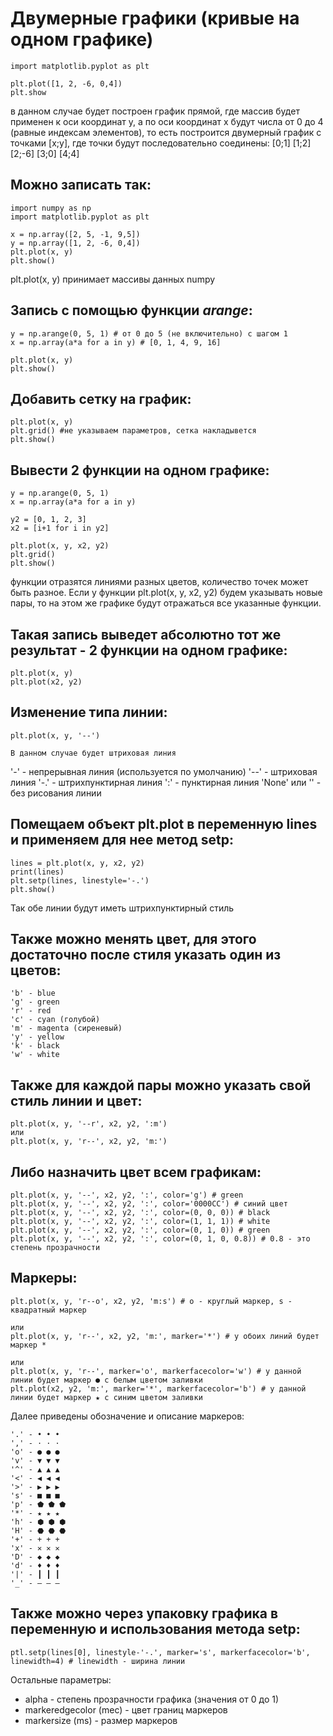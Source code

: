 # Двумерные графики (кривые на одном графике)
```
import matplotlib.pyplot as plt

plt.plot([1, 2, -6, 0,4])
plt.show
```
в данном случае будет построен график прямой, где массив будет применен к оси координат y, а по оси координат x будут числа от 0 до 4 (равные индексам элементов), то есть построится двумерный график с точками [x;y], где точки будут последовательно соединены:
[0;1]
[1;2]
[2;-6]
[3;0]
[4;4]

## Можно записать так:
```
import numpy as np
import matplotlib.pyplot as plt

x = np.array([2, 5, -1, 9,5])
y = np.array([1, 2, -6, 0,4])
plt.plot(x, y)
plt.show()
```
plt.plot(x, y) принимает массивы данных numpy

## Запись с помощью функции ___arange___:
```
y = np.arange(0, 5, 1) # от 0 до 5 (не включительно) с шагом 1
x = np.array(a*a for a in y) # [0, 1, 4, 9, 16]

plt.plot(x, y)
plt.show()
```
## Добавить сетку на график:
```
plt.plot(x, y)
plt.grid() #не указываем параметров, сетка накладывется
plt.show()
```
## Вывести 2 функции на одном графике:
```
y = np.arange(0, 5, 1)
x = np.array(a*a for a in y)

y2 = [0, 1, 2, 3]
x2 = [i+1 for i in y2]

plt.plot(x, y, x2, y2)
plt.grid()
plt.show()
```
функции отразятся линиями разных цветов, количество точек может быть разное. Если у функции plt.plot(x, y, x2, y2) будем указывать новые пары, то на этом же графике будут отражаться все указанные функции.

## Такая запись выведет абсолютно тот же результат - 2 функции на одном графике:
```
plt.plot(x, y)
plt.plot(x2, y2)
```

## Изменение типа линии:
```
plt.plot(x, y, '--')

В данном случае будет штриховая линия
```
'-' - непрерывная линия (используется по умолчанию)
'--' - штриховая линия
'-.' - штрихпунктирная линия
':' - пунктирная линия
'None' или '' - без рисования линии

## Помещаем объект plt.plot в переменную lines и применяем для нее метод setp:
```
lines = plt.plot(x, y, x2, y2)
print(lines)
plt.setp(lines, linestyle='-.')
plt.show()
```
Так обе линии будут иметь штрихпунктирный стиль

## Также можно менять цвет, для этого достаточно после стиля указать один из цветов:
```
'b' - blue
'g' - green
'r' - red
'c' - cyan (голубой)
'm' - magenta (сиреневый)
'y' - yellow
'k' - black
'w' - white
```

## Также для каждой пары можно указать свой стиль линии и цвет:
```
plt.plot(x, y, '--r', x2, y2, ':m')
или
plt.plot(x, y, 'r--', x2, y2, 'm:')
```

## Либо назначить цвет всем графикам:
```
plt.plot(x, y, '--', x2, y2, ':', color='g') # green
plt.plot(x, y, '--', x2, y2, ':', color='0000CC') # синий цвет
plt.plot(x, y, '--', x2, y2, ':', color=(0, 0, 0)) # black
plt.plot(x, y, '--', x2, y2, ':', color=(1, 1, 1)) # white
plt.plot(x, y, '--', x2, y2, ':', color=(0, 1, 0)) # green
plt.plot(x, y, '--', x2, y2, ':', color=(0, 1, 0, 0.8)) # 0.8 - это степень прозрачности
```

## Маркеры:
```
plt.plot(x, y, 'r--o', x2, y2, 'm:s') # o - круглый маркер, s - квадратный маркер

или
plt.plot(x, y, 'r--', x2, y2, 'm:', marker='*') # у обоих линий будет маркер *

или
plt.plot(x, y, 'r--', marker='o', markerfacecolor='w') # у данной линии будет маркер ● с белым цветом заливки
plt.plot(x2, y2, 'm:', marker='*', markerfacecolor='b') # у данной линии будет маркер ★ с синим цветом заливки
```

Далее приведены обозначение и описание маркеров:
```
'.' - • • •
',' - · · ·
'o' - ● ● ●
'v' - ▼ ▼ ▼
'^' - ▲ ▲ ▲
'<' - ◀ ◀ ◀
'>' - ▶ ▶ ▶
's' - ■ ■ ■
'p' - ⬟ ⬟ ⬟
'*' - ★ ★ ★
'h' - ⬢ ⬢ ⬢
'H' - ⬣ ⬣ ⬣
'+' - + + +
'x' - ✕ ✕ ✕
'D' - ◆ ◆ ◆
'd' - ♦ ♦ ♦
'|' - ┃ ┃ ┃
'_' - – – –
```

## Также можно через упаковку графика в переменную и использования метода setp:
```
ptl.setp(lines[0], linestyle-'-.', marker='s', markerfacecolor='b', linewidth=4) # linewidth - ширина линии
```

Остальные параметры:
* alpha - степень прозрачности графика (значения от 0 до 1)
* markeredgecolor (mec) - цвет границ маркеров
* markersize (ms) - размер маркеров